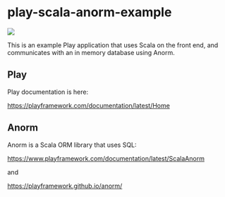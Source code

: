 # play-scala-anorm-example

[<img src="https://img.shields.io/travis/playframework/play-scala-anorm-example.svg"/>](https://travis-ci.org/playframework/play-scala-anorm-example)

This is an example Play application that uses Scala on the front end, and communicates with an in memory database using Anorm.

## Play

Play documentation is here:

<https://playframework.com/documentation/latest/Home>

## Anorm

Anorm is a Scala ORM library that uses SQL:

<https://www.playframework.com/documentation/latest/ScalaAnorm>

and

<https://playframework.github.io/anorm/>
